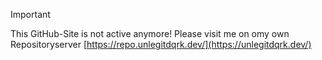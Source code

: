 > [!IMPORTANT]
> This GitHub-Site is not active anymore! Please visit me on omy own Repositoryserver [https://repo.unlegitdqrk.dev/](https://unlegitdqrk.dev/)
